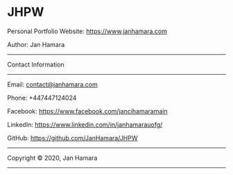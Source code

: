 # JHPW

Personal Portfolio Website: https://www.janhamara.com

Author: Jan Hamara

-----------------------------------------------------

Contact Information

-------------------

Email: contact@janhamara.com

Phone: +447447124024

Facebook: https://www.facebook.com/jancihamaramain

LinkedIn: https://www.linkedin.com/in/janhamarauofg/

GitHub: https://github.com/JanHamara/JHPW

-----------------------------------------------------

Copyright © 2020, Jan Hamara

-----------------------------------------------------


